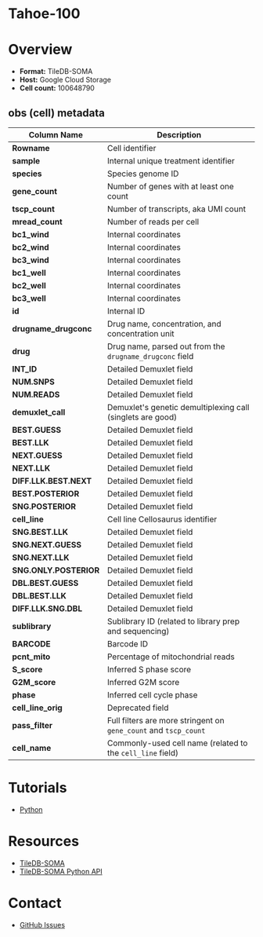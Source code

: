 Tahoe-100
=========

# Overview

* **Format:** TileDB-SOMA
* **Host:** Google Cloud Storage
* **Cell count:** 100648790

## obs (cell) metadata

| Column Name                 | Description |
|-----------------------------|-------------|
| **Rowname**                 | Cell identifier |
| **sample**                  | Internal unique treatment identifier |
| **species**                 | Species genome ID |
| **gene_count**              | Number of genes with at least one count |
| **tscp_count**              | Number of transcripts, aka UMI count |
| **mread_count**             | Number of reads per cell |
| **bc1_wind**                | Internal coordinates |
| **bc2_wind**                | Internal coordinates |
| **bc3_wind**                | Internal coordinates |
| **bc1_well**                | Internal coordinates |
| **bc2_well**                | Internal coordinates |
| **bc3_well**                | Internal coordinates |
| **id**                      | Internal ID |
| **drugname_drugconc**       | Drug name, concentration, and concentration unit |
| **drug**                    | Drug name, parsed out from the `drugname_drugconc` field |
| **INT_ID**                  | Detailed Demuxlet field |
| **NUM.SNPS**                | Detailed Demuxlet field |
| **NUM.READS**               | Detailed Demuxlet field |
| **demuxlet_call**           | Demuxlet's genetic demultiplexing call (singlets are good) |
| **BEST.GUESS**              | Detailed Demuxlet field |
| **BEST.LLK**                | Detailed Demuxlet field |
| **NEXT.GUESS**              | Detailed Demuxlet field |
| **NEXT.LLK**                | Detailed Demuxlet field |
| **DIFF.LLK.BEST.NEXT**      | Detailed Demuxlet field |
| **BEST.POSTERIOR**          | Detailed Demuxlet field |
| **SNG.POSTERIOR**           | Detailed Demuxlet field |
| **cell_line**               | Cell line Cellosaurus identifier |
| **SNG.BEST.LLK**            | Detailed Demuxlet field |
| **SNG.NEXT.GUESS**          | Detailed Demuxlet field |
| **SNG.NEXT.LLK**            | Detailed Demuxlet field |
| **SNG.ONLY.POSTERIOR**      | Detailed Demuxlet field |
| **DBL.BEST.GUESS**          | Detailed Demuxlet field |
| **DBL.BEST.LLK**            | Detailed Demuxlet field |
| **DIFF.LLK.SNG.DBL**        | Detailed Demuxlet field |
| **sublibrary**              | Sublibrary ID (related to library prep and sequencing) |
| **BARCODE**                 | Barcode ID |
| **pcnt_mito**               | Percentage of mitochondrial reads |
| **S_score**                 | Inferred S phase score |
| **G2M_score**               | Inferred G2M score |
| **phase**                   | Inferred cell cycle phase |
| **cell_line_orig**          | Deprecated field |
| **pass_filter**             | Full filters are more stringent on `gene_count` and `tscp_count` |
| **cell_name**               | Commonly-used cell name (related to the `cell_line` field) |

# Tutorials

* [Python](./tutorial-py.ipynb)

# Resources

* [TileDB-SOMA](https://tiledbsoma.readthedocs.io/en/latest/index.html)
* [TileDB-SOMA Python API](https://tiledbsoma.readthedocs.io/en/latest/python-api.html)

# Contact

* [GitHub Issues](https://github.com/ArcInstitute/arc-virtual-cell-atlas/issues)